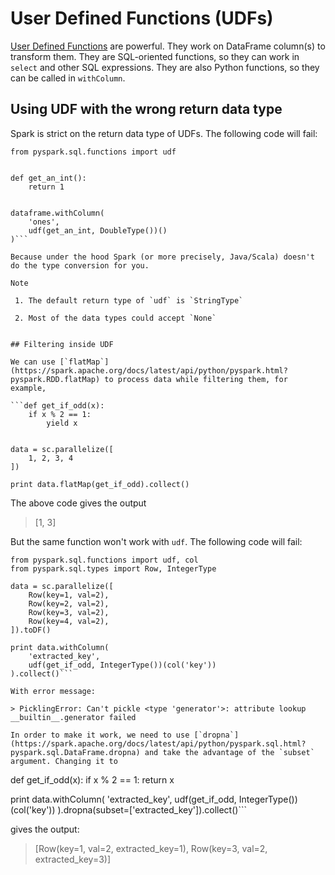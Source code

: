 # User Defined Functions (UDFs)

[User Defined Functions](https://spark.apache.org/docs/latest/api/python/pyspark.sql.html?highlight=udf#pyspark.sql.functions.udf) are powerful. They work on DataFrame column(s) to transform them. They are SQL-oriented functions, so they can work in `select` and other SQL expressions. They are also Python functions, so they can be called in `withColumn`.

## Using UDF with the wrong return data type

Spark is strict on the return data type of UDFs. The following code will fail:

```from pyspark.sql.types import DoubleType
from pyspark.sql.functions import udf


def get_an_int():
    return 1


dataframe.withColumn(
    'ones',
    udf(get_an_int, DoubleType())()
)```

Because under the hood Spark (or more precisely, Java/Scala) doesn't do the type conversion for you.

Note 

 1. The default return type of `udf` is `StringType`

 2. Most of the data types could accept `None`


## Filtering inside UDF

We can use [`flatMap`](https://spark.apache.org/docs/latest/api/python/pyspark.html?pyspark.RDD.flatMap) to process data while filtering them, for example,

```def get_if_odd(x):
	if x % 2 == 1:
		yield x


data = sc.parallelize([
	1, 2, 3, 4
])

print data.flatMap(get_if_odd).collect()
```
The above code gives the output

> [1, 3]

But the same function won't work with `udf`. The following code will fail:

```
from pyspark.sql.functions import udf, col
from pyspark.sql.types import Row, IntegerType

data = sc.parallelize([
	Row(key=1, val=2),
	Row(key=2, val=2),
	Row(key=3, val=2),
	Row(key=4, val=2),
]).toDF()

print data.withColumn(
	'extracted_key',
	udf(get_if_odd, IntegerType())(col('key'))
).collect()```

With error message:

> PicklingError: Can't pickle <type 'generator'>: attribute lookup __builtin__.generator failed

In order to make it work, we need to use [`dropna`](https://spark.apache.org/docs/latest/api/python/pyspark.sql.html?pyspark.sql.DataFrame.dropna) and take the advantage of the `subset` argument. Changing it to

```
def get_if_odd(x):
	if x % 2 == 1:
		return x
        
print data.withColumn(
	'extracted_key',
	udf(get_if_odd, IntegerType())(col('key'))
).dropna(subset=['extracted_key']).collect()```

gives the output:

> [Row(key=1, val=2, extracted_key=1), Row(key=3, val=2, extracted_key=3)]
